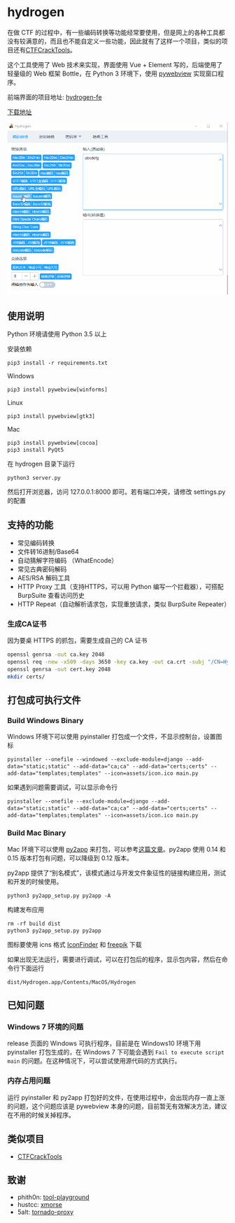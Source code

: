 # hydrogen

在做 CTF 的过程中，有一些编码转换等功能经常要使用，但是网上的各种工具都没有较满意的，而且也不能自定义一些功能，因此就有了这样一个项目，类似的项目还有[CTFCrackTools](https://github.com/0Chencc/CTFCrackTools)。

这个工具使用了 Web 技术来实现，界面使用 Vue + Element 写的，后端使用了轻量级的 Web 框架 Bottle，在 Python 3 环境下，使用 [pywebview](https://github.com/r0x0r/pywebview) 实现窗口程序。

前端界面的项目地址: [hydrogen-fe](https://github.com/restran/hydrogen-fe)

[下载地址](https://github.com/restran/hydrogen/releases)

![demo.gif](docs/demo.gif "")

## 使用说明

Python 环境请使用 Python 3.5 以上

安装依赖

    pip3 install -r requirements.txt

Windows

    pip3 install pywebview[winforms]

Linux

    pip3 install pywebview[gtk3]

Mac

    pip3 install pywebview[cocoa]
    pip3 install PyQt5

在 hydrogen 目录下运行

    python3 server.py

然后打开浏览器，访问 127.0.0.1:8000 即可。若有端口冲突，请修改 settings.py 的配置


## 支持的功能

- 常见编码转换
- 文件转16进制/Base64
- 自动猜解字符编码 （WhatEncode）
- 常见古典密码解码
- AES/RSA 解码工具
- HTTP Proxy 工具（支持HTTPS，可以用 Python 编写一个拦截器），可搭配 BurpSuite 查看访问历史
- HTTP Repeat（自动解析请求包，实现重放请求，类似 BurpSuite Repeater）

### 生成CA证书

因为要桌 HTTPS 的抓包，需要生成自己的 CA 证书

```sh
openssl genrsa -out ca.key 2048
openssl req -new -x509 -days 3650 -key ca.key -out ca.crt -subj "/CN=Hydrogen CA"
openssl genrsa -out cert.key 2048
mkdir certs/
```

## 打包成可执行文件

### Build Windows Binary

Windows 环境下可以使用 pyinstaller 打包成一个文件，不显示控制台，设置图标

    pyinstaller --onefile --windowed --exclude-module=django --add-data="static;static" --add-data="ca;ca" --add-data="certs;certs" --add-data="templates;templates" --icon=assets/icon.ico main.py
    
如果遇到问题需要调试，可以显示命令行

    pyinstaller --onefile --exclude-module=django --add-data="static;static" --add-data="ca;ca" --add-data="certs;certs" --add-data="templates;templates" --icon=assets/icon.ico main.py

### Build Mac Binary

Mac 环境下可以使用 [py2app](https://pypi.python.org/pypi/py2app/) 来打包，可以参考[这篇文章](http://www.jianshu.com/p/afb6b2b97ce9)。py2app 使用 0.14 和 0.15 版本打包有问题，可以降级到 0.12 版本。

py2app 提供了“别名模式”，该模式通过与开发文件象征性的链接构建应用，测试和开发的时候使用。

    python3 py2app_setup.py py2app -A

构建发布应用

    rm -rf build dist
    python3 py2app_setup.py py2app
    
图标要使用 icns 格式 [IconFinder](https://www.iconfinder.com/) 和 [freepik](http://www.freepik.com/free-icons) 下载

如果出现无法运行，需要进行调试，可以在打包后的程序，显示包内容，然后在命令行下面运行

    dist/Hydrogen.app/Contents/MacOS/Hydrogen

## 已知问题

### Windows 7 环境的问题

release 页面的 Windows 可执行程序，目前是在 Windows10 环境下用 pyinstaller 打包生成的，在 Windows 7 下可能会遇到 `Fail to execute script main` 的问题。在这种情况下，可以尝试使用源代码的方式执行。

### 内存占用问题

运行 pyinstaller 和 py2app 打包好的文件，在使用过程中，会出现内存一直上涨的问题，这个问题应该是 pywebview 本身的问题，目前暂无有效解决方法，建议在不用的时候关掉程序。

## 类似项目

- [CTFCrackTools](https://github.com/0Chencc/CTFCrackTools)

## 致谢

- phith0n: [tool-playground](https://github.com/phith0n/tool-playground)
- hustcc: [xmorse](https://github.com/hustcc/xmorse)
- 5alt: [tornado-proxy](https://github.com/5alt/tornado-proxy)
